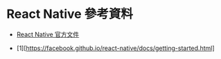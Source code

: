 # React Native 參考資料

- [React Native 官方文件](1)
- []()


  [1][https://facebook.github.io/react-native/docs/getting-started.html]

